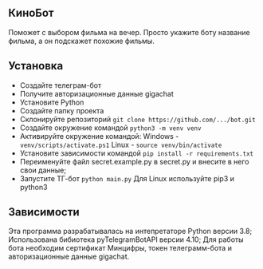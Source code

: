 ## КиноБот
Поможет с выбором фильма на вечер. Просто укажите боту название фильма, а он подскажет похожие фильмы.

## Установка
- Создайте телеграм-бот
- Получите авторизационные данные gigachat
- Установите Python
- Создайте папку проекта
- Склонируйте репозиторий
```git clone https://github.com/.../bot.git```
- Создайте окружение командой
```python3 -m venv venv```
- Активируйте окружение командой: 
Windows - ```venv/scripts/activate.ps1```
Linux - ```source venv/bin/activate```
- Установите зависимости командой
```pip install -r requirements.txt```
- Переименуйте файл secret.example.py в secret.py и внесите в него свои данные;
- Запустите ТГ-бот
```python main.py```
Для Linux используйте pip3 и python3

## Зависимости
Эта программа разрабатывалась на интепретаторе Python версии 3.8;
Использована бибиотека pyTelegramBotAPI версии 4.10;
Для работы бота необходим сертификат Минцифры, токен телеграмм-бота и авторизационные данные gigachat.